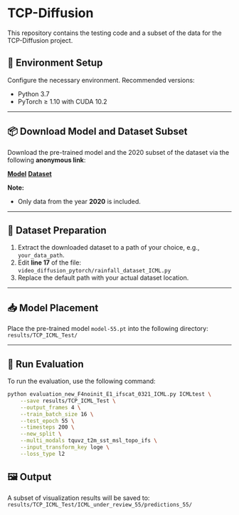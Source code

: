 # TCP-Diffusion

This repository contains the testing code and a subset of the data for the TCP-Diffusion project.


## 🔧 Environment Setup

Configure the necessary environment. Recommended versions:

- Python 3.7  
- PyTorch ≥ 1.10 with CUDA 10.2

---

## 📦 Download Model and Dataset Subset

Download the pre-trained model and the 2020 subset of the dataset via the following **anonymous link**:

**[Model]([https://limewire.com/d/xVLfW#xm09zX9x5M](https://drive.google.com/file/d/1woEQWk_x_fJDpTJPXVlCXzwzh4loLtMl/view?usp=drive_link))**
**[Dataset]([https://limewire.com/d/xVLfW#xm09zX9x5M](https://drive.google.com/file/d/1C-qlBwNENmMvojrfaZWjyfGz6L8LVwWZ/view?usp=drive_link))**


**Note:**
- Only data from the year **2020** is included.

---

## 📁 Dataset Preparation

1. Extract the downloaded dataset to a path of your choice, e.g., `your_data_path`.
2. Edit **line 17** of the file: `video_diffusion_pytorch/rainfall_dataset_ICML.py`
3. Replace the default path with your actual dataset location.

---

## 📥 Model Placement

Place the pre-trained model `model-55.pt` into the following directory: `results/TCP_ICML_Test/`

---

## 🚀 Run Evaluation

To run the evaluation, use the following command:

```bash
python evaluation_new_F4noinit_E1_ifscat_0321_ICML.py ICMLtest \
    --save results/TCP_ICML_Test \
    --output_frames 4 \
    --train_batch_size 16 \
    --test_epoch 55 \
    --timesteps 200 \
    --new_split \
    --multi_modals tquvz_t2m_sst_msl_topo_ifs \
    --input_transform_key loge \
    --loss_type l2
```
## 🖼️ Output

A subset of visualization results will be saved to: `results/TCP_ICML_Test/ICML_under_review_55/predictions_55/`

